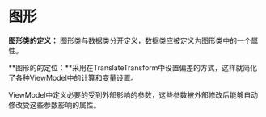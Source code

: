 # 图形

**图形类的定义：** 图形类与数据类分开定义，数据类应被定义为图形类中的一个属性。

**图形的的定位：**采用在TranslateTransform中设置偏差的方式，这样就简化了各种ViewModel中的计算和变量设置。

ViewModel中定义必要的受到外部影响的参数，这些参数被外部修改后能够自动修改受这些参数影响的属性。